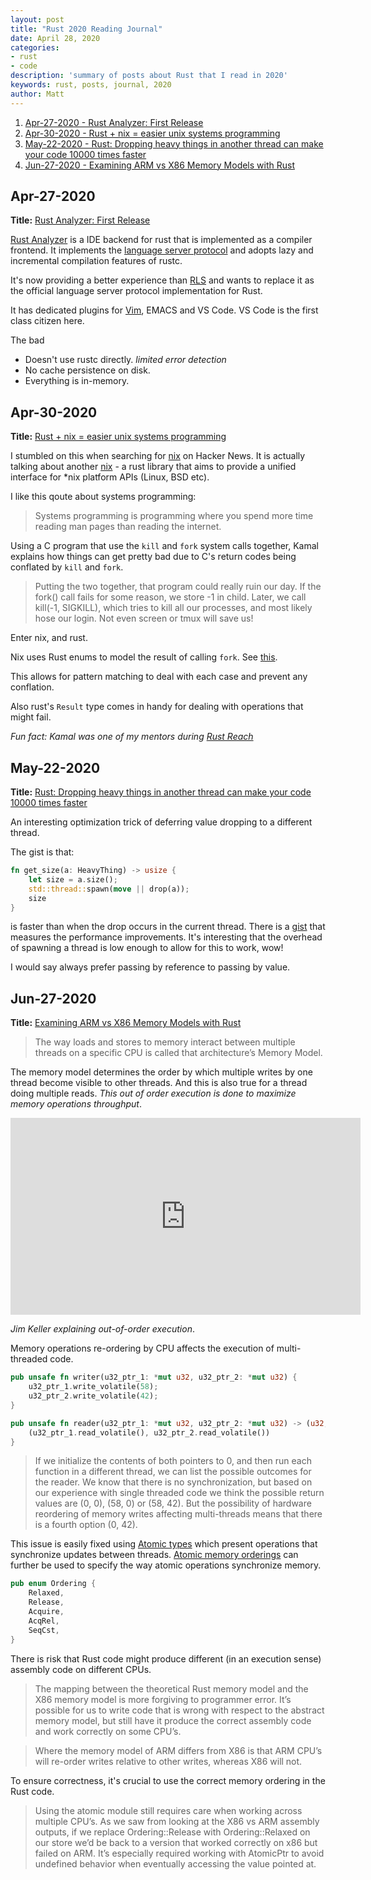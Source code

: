 ```yaml
---
layout: post
title: "Rust 2020 Reading Journal"
date: April 28, 2020
categories:
- rust
- code
description: 'summary of posts about Rust that I read in 2020'
keywords: rust, posts, journal, 2020
author: Matt
---
```


1. [Apr-27-2020 - Rust Analyzer: First Release](#apr-27-2020)
2. [Apr-30-2020 - Rust + nix = easier unix systems programming](#apr-30-2020)
3. [May-22-2020 - Rust: Dropping heavy things in another thread can make your code 10000 times faster](#may-22-2020)
4. [Jun-27-2020 - Examining ARM vs X86 Memory Models with Rust](#jun-27-2020)


## Apr-27-2020

**Title:** [Rust Analyzer: First Release][1]

[Rust Analyzer][2] is a IDE backend for rust that is implemented as a compiler frontend. It implements the
[language server protocol][3] and adopts lazy and incremental compilation features of rustc. 

It's now providing a better experience than [RLS][4] and wants to replace it as the official language server protocol
implementation for Rust.

It has dedicated plugins for [Vim][5], EMACS and VS Code. VS Code is the first class citizen here.

The bad
- Doesn't use rustc directly. _limited error detection_
- No cache persistence on disk.
- Everything is in-memory.

## Apr-30-2020

**Title:** [Rust + nix = easier unix systems programming][6]

I stumbled on this when searching for [nix][7] on Hacker News. It is actually
talking about another [nix][8] - a rust library that aims to provide a unified
interface for *nix platform APIs (Linux, BSD etc).

I like this qoute about systems programming:
> Systems programming is programming where you spend more time reading man pages than reading the internet.

Using a C program that use the `kill` and `fork` system calls together, Kamal explains how things
can get pretty bad due to C's return codes being conflated by `kill` and `fork`.

> Putting the two together, that program could really ruin our day. If the fork() call fails for
> some reason, we store -1 in child. Later, we call kill(-1, SIGKILL), which tries to kill all our
> processes, and most likely hose our login. Not even screen or tmux will save us!

Enter nix, and rust.

Nix uses Rust enums to model the result of calling `fork`. See [this][10].

This allows for pattern matching to deal with each case and prevent any conflation.

Also rust's `Result` type comes in handy for dealing with operations that might fail.

_Fun fact: Kamal was one of my mentors during [Rust Reach][9]_

## May-22-2020

**Title:** [Rust: Dropping heavy things in another thread can make your code 10000 times faster][11]

An interesting optimization trick of deferring value dropping to a different thread.

The gist is that:
```rust
fn get_size(a: HeavyThing) -> usize {
    let size = a.size();
    std::thread::spawn(move || drop(a));
    size
}
```
is faster than when the drop occurs in the current thread. There is a [gist][12] that measures the performance
improvements. It's interesting that the overhead of spawning a thread is low enough to allow for this to work, wow!

I would say always prefer passing by reference to passing by value.

## Jun-27-2020

**Title:** [Examining ARM vs X86 Memory Models with Rust][13]

> The way loads and stores to memory interact between multiple threads on a specific CPU is called that architecture’s Memory Model.

The memory model determines the order by which multiple writes by one thread become visible to other threads. And this is also true for a thread doing multiple reads. _This out of order execution is done to maximize memory operations throughput_.


<iframe width="560" height="315" src="https://www.youtube-nocookie.com/embed/Nb2tebYAaOA?start=404" frameborder="0" allow="accelerometer; autoplay; encrypted-media; gyroscope; picture-in-picture" allowfullscreen></iframe>

_Jim Keller explaining out-of-order execution_.

Memory operations re-ordering by CPU affects the execution of multi-threaded code.

```rust
pub unsafe fn writer(u32_ptr_1: *mut u32, u32_ptr_2: *mut u32) {
    u32_ptr_1.write_volatile(58);
    u32_ptr_2.write_volatile(42);
}

pub unsafe fn reader(u32_ptr_1: *mut u32, u32_ptr_2: *mut u32) -> (u32, u32) {
    (u32_ptr_1.read_volatile(), u32_ptr_2.read_volatile())
}
```

> If we initialize the contents of both pointers to 0, and then run each function in a different thread, we can list the possible outcomes for the reader. We know that there is no synchronization, but based on our experience with single threaded code we think the possible return values are (0, 0), (58, 0) or (58, 42). But the possibility of hardware reordering of memory writes affecting multi-threads means that there is a fourth option (0, 42).

This issue is easily fixed using [Atomic types][14] which present operations that synchronize updates between threads. [Atomic memory orderings][15] can further be used to specify the way atomic operations synchronize memory.

```rust
pub enum Ordering {
    Relaxed,
    Release,
    Acquire,
    AcqRel,
    SeqCst,
}
```

There is risk that Rust code might produce different (in an execution sense) assembly code on different CPUs.

> The mapping between the theoretical Rust memory model and the X86 memory model is more forgiving to programmer error. It’s possible for us to write code that is wrong with respect to the abstract memory model, but still have it produce the correct assembly code and work correctly on some CPU’s.


> Where the memory model of ARM differs from X86 is that ARM CPU’s will re-order writes relative to other writes, whereas X86 will not.

To ensure correctness, it's crucial to use the correct memory ordering in the Rust code.

> Using the atomic module still requires care when working across multiple CPU’s. As we saw from looking at the X86 vs ARM assembly outputs, if we replace Ordering::Release with Ordering::Relaxed on our store we’d be back to a version that worked correctly on x86 but failed on ARM. It’s especially required working with AtomicPtr to avoid undefined behavior when eventually accessing the value pointed at.





[1]: https://rust-analyzer.github.io/blog/2020/04/20/first-release.html
[2]: https://github.com/rust-analyzer/rust-analyzer
[3]: https://microsoft.github.io/language-server-protocol/
[4]: https://github.com/rust-lang/rls
[5]: https://github.com/fannheyward/coc-rust-analyzer
[6]: http://kamalmarhubi.com/blog/2016/04/13/rust-nix-easier-unix-systems-programming-3/
[7]: https://nixos.org
[8]: https://github.com/nix-rust/nix/
[9]: https://blog.rust-lang.org/2017/06/27/Increasing-Rusts-Reach.html
[10]: https://github.com/nix-rust/nix/blob/5c8cdd005270557ceb91cdafc1eca7c971ee9219/src/unistd.rs#L162-L165
[11]: https://abramov.io/rust-dropping-things-in-another-thread
[12]: https://play.rust-lang.org/?version=stable&mode=debug&edition=2018&gist=e6036d23879b0d0abda5196dfa8a131e
[13]: https://www.nickwilcox.com/blog/arm_vs_x86_memory_model/
[14]: https://doc.rust-lang.org/nightly/std/sync/atomic/index.html
[15]: https://doc.rust-lang.org/nightly/std/sync/atomic/enum.Ordering.html
